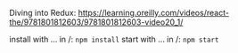 Diving into Redux: https://learning.oreilly.com/videos/react-the/9781801812603/9781801812603-video20_1/

install with ... in /: `npm install`
start with ... in /: `npm start`
